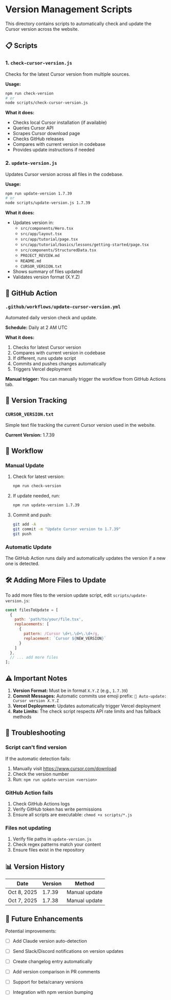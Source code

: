 # Version Management Scripts

This directory contains scripts to automatically check and update the Cursor version across the website.

## 📋 Scripts

### 1. `check-cursor-version.js`
Checks for the latest Cursor version from multiple sources.

**Usage:**
```bash
npm run check-version
# or
node scripts/check-cursor-version.js
```

**What it does:**
- Checks local Cursor installation (if available)
- Queries Cursor API
- Scrapes Cursor download page
- Checks GitHub releases
- Compares with current version in codebase
- Provides update instructions if needed

### 2. `update-version.js`
Updates Cursor version across all files in the codebase.

**Usage:**
```bash
npm run update-version 1.7.39
# or
node scripts/update-version.js 1.7.39
```

**What it does:**
- Updates version in:
  - `src/components/Hero.tsx`
  - `src/app/layout.tsx`
  - `src/app/tutorial/page.tsx`
  - `src/app/tutorial/basics/lessons/getting-started/page.tsx`
  - `src/components/StructuredData.tsx`
  - `PROJECT_REVIEW.md`
  - `README.md`
  - `CURSOR_VERSION.txt`
- Shows summary of files updated
- Validates version format (X.Y.Z)

## 🤖 GitHub Action

### `.github/workflows/update-cursor-version.yml`
Automated daily version check and update.

**Schedule:** Daily at 2 AM UTC

**What it does:**
1. Checks for latest Cursor version
2. Compares with current version in codebase
3. If different, runs update script
4. Commits and pushes changes automatically
5. Triggers Vercel deployment

**Manual trigger:**
You can manually trigger the workflow from GitHub Actions tab.

## 📝 Version Tracking

### `CURSOR_VERSION.txt`
Simple text file tracking the current Cursor version used in the website.

**Current Version:** 1.7.39

## 🔄 Workflow

### Manual Update
1. Check for latest version:
   ```bash
   npm run check-version
   ```

2. If update needed, run:
   ```bash
   npm run update-version 1.7.39
   ```

3. Commit and push:
   ```bash
   git add -A
   git commit -m "Update Cursor version to 1.7.39"
   git push
   ```

### Automatic Update
The GitHub Action runs daily and automatically updates the version if a new one is detected.

## 🛠️ Adding More Files to Update

To add more files to the version update script, edit `scripts/update-version.js`:

```javascript
const filesToUpdate = [
  {
    path: 'path/to/your/file.tsx',
    replacements: [
      {
        pattern: /Cursor \d+\.\d+\.\d+/g,
        replacement: `Cursor ${NEW_VERSION}`
      }
    ]
  },
  // ... add more files
];
```

## ⚠️ Important Notes

1. **Version Format:** Must be in format `X.Y.Z` (e.g., `1.7.39`)
2. **Commit Messages:** Automatic commits use emoji prefix: `🤖 Auto-update: Cursor version X.Y.Z`
3. **Vercel Deployment:** Updates automatically trigger Vercel deployment
4. **Rate Limits:** The check script respects API rate limits and has fallback methods

## 🐛 Troubleshooting

### Script can't find version
If the automatic detection fails:
1. Manually visit https://www.cursor.com/download
2. Check the version number
3. Run: `npm run update-version <version>`

### GitHub Action fails
1. Check GitHub Actions logs
2. Verify GitHub token has write permissions
3. Ensure all scripts are executable: `chmod +x scripts/*.js`

### Files not updating
1. Verify file paths in `update-version.js`
2. Check regex patterns match your content
3. Ensure files exist in the repository

## 📊 Version History

| Date | Version | Method |
|------|---------|--------|
| Oct 8, 2025 | 1.7.39 | Manual update |
| Oct 7, 2025 | 1.7.38 | Manual update |

## 🚀 Future Enhancements

Potential improvements:
- [ ] Add Claude version auto-detection
- [ ] Send Slack/Discord notifications on version updates
- [ ] Create changelog entry automatically
- [ ] Add version comparison in PR comments
- [ ] Support for beta/canary versions
- [ ] Integration with npm version bumping

